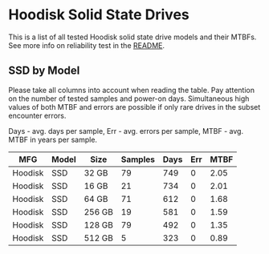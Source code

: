 Hoodisk Solid State Drives
==========================

This is a list of all tested Hoodisk solid state drive models and their MTBFs. See
more info on reliability test in the [README](https://github.com/bsdhw/SMART).

SSD by Model
------------

Please take all columns into account when reading the table. Pay attention on the
number of tested samples and power-on days. Simultaneous high values of both MTBF
and errors are possible if only rare drives in the subset encounter errors.

Days - avg. days per sample,
Err  - avg. errors per sample,
MTBF - avg. MTBF in years per sample.

| MFG       | Model              | Size   | Samples | Days  | Err   | MTBF |
|-----------|--------------------|--------|---------|-------|-------|------|
| Hoodisk   | SSD                | 32 GB  | 79      | 749   | 0     | 2.05   |
| Hoodisk   | SSD                | 16 GB  | 21      | 734   | 0     | 2.01   |
| Hoodisk   | SSD                | 64 GB  | 71      | 612   | 0     | 1.68   |
| Hoodisk   | SSD                | 256 GB | 19      | 581   | 0     | 1.59   |
| Hoodisk   | SSD                | 128 GB | 79      | 492   | 0     | 1.35   |
| Hoodisk   | SSD                | 512 GB | 5       | 323   | 0     | 0.89   |

